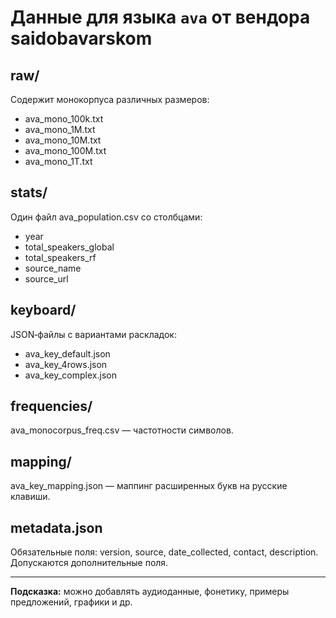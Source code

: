 # Данные для языка `ava` от вендора saidobavarskom

## raw/
Содержит монокорпуса различных размеров:
- ava_mono_100k.txt
- ava_mono_1M.txt
- ava_mono_10M.txt
- ava_mono_100M.txt
- ava_mono_1T.txt

## stats/
Один файл ava_population.csv со столбцами:
- year
- total_speakers_global
- total_speakers_rf
- source_name
- source_url

## keyboard/
JSON‑файлы с вариантами раскладок:
- ava_key_default.json
- ava_key_4rows.json
- ava_key_complex.json

## frequencies/
ava_monocorpus_freq.csv — частотности символов.

## mapping/
ava_key_mapping.json — маппинг расширенных букв на русские клавиши.

## metadata.json
Обязательные поля: version, source, date_collected, contact, description.
Допускаются дополнительные поля.

---  
**Подсказка:** можно добавлять аудиоданные, фонетику, примеры предложений, графики и др.
